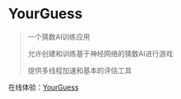 # YourGuess

> 一个猜数AI训练应用
> 
> 允许创建和训练基于神经网络的猜数AI进行游戏
> 
> 提供多线程加速和基本的评估工具

在线体验：[YourGuess](https://cloudblaze123.github.io/YourGuess/)